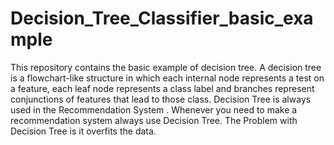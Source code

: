 # Decision_Tree_Classifier_basic_example
This repository contains the basic example of decision tree. A decision tree is a flowchart-like structure in which each internal node represents a test on a feature, each leaf node represents a class label and branches represent conjunctions of features that lead to those class.
Decision Tree is always used in the Recommendation System . Whenever you need to make a recommendation system always use Decision Tree.
The Problem with Decision Tree is it overfits the data.
